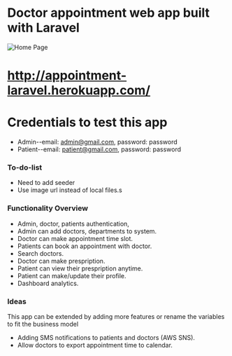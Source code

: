 # Doctor appointment web app built with Laravel

![Home Page](https://github.com/khoadodk/appointment-laravel/blob/master/homepage.PNG)

# http://appointment-laravel.herokuapp.com/

# Credentials to test this app

-   Admin--email: admin@gmail.com, password: password
-   Patient--email: patient@gmail.com, password: password

### To-do-list

-   Need to add seeder
-   Use image url instead of local files.s

### Functionality Overview

-   Admin, doctor, patients authentication,
-   Admin can add doctors, departments to system.
-   Doctor can make appointment time slot.
-   Patients can book an appointment with doctor.
-   Search doctors.
-   Doctor can make prespription.
-   Patient can view their prespription anytime.
-   Patient can make/update their profile.
-   Dashboard analytics.

### Ideas

This app can be extended by adding more features or rename the variables to fit the business model

-   Adding SMS notifications to patients and doctors (AWS SNS).
-   Allow doctors to export appointment time to calendar.
